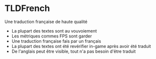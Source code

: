 # TLDFrench
Une traduction française de haute qualité

- La plupart des textes sont au vouvoiement
- Les métriques commes FPS sont garder
- Une traduction française fais par un français
- La plupart des textes ont été revérifier in-game après avoir été traduit
- De l'anglais peut être visible, tout n'a pas besoin d'être traduit
